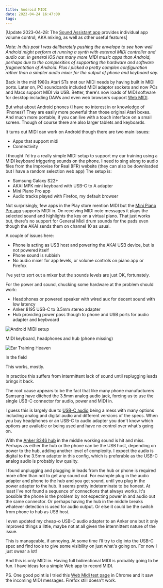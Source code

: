 ```yaml
---
title: Android MIDI
date: 2023-04-24 16:47:00
tags:
---
```


[Update 2023-04-28: The [Sound Assistant app](https://galaxystore.samsung.com/detail/com.samsung.android.soundassistant) provides individual app volume control, AKA mixing, as well as  other useful features]

*Note: In this post I was deliberately pushing the envelope to see how well Android might perform at running a synth with external MIDI controller and audio out. In general iOS has many more MIDI music apps than Android, perhaps due to the complexities of supporting the hardware and software fragmentation of Android. Plus I picked a pretty complex configuration rather than a simpler audio mixer for the output of phone and keyboard say.*

Back in the mid 1980s Atari STs met our MIDI needs by having built in MIDI ports. Later on, PC soundcards included MIDI adaptor sockets and now PCs and Macs support MIDI via USB. Better, there's now loads of MIDI software for desktop including DAWs and even web browsers support [Web MIDI](https://developer.mozilla.org/en-US/docs/Web/API/Web_MIDI_API). 

But what about Android phones (I have no interest in or knowledge of iPhones)? They are easily more powerful than those original Atari boxes. And much more portable, if you can live with a touch interface on a small screen. Though of course there are also larger tablets and keyboards.

It turns out MIDI can work on Android though there are two main issues:

- Apps that support midi
- Connectivity

I thought I'd try a really simple MIDI setup to support my ear training using a MIDI keyboard triggering sounds on the phone. I need to sing along to audio files from the Improvise for Real (IFR) website (they can also be downloaded but I have a random selection web app) The setup is: 

- Samsung Galaxy S22+
- AKAI MPK mini keyboard with USB-C to A adapter
- Mini Piano Pro app
- Audio tracks played with Firefox, my default browser

Not surprisingly, few apps in the Play store mention MIDI but the [Mini Piano Pro app](https://play.google.com/store/apps/details?id=umito.android.minipiano_pro&pli=1) supports MIDI in. On receiving MIDI note messages it plays the selected sound and highlights the key on a virtual piano. That just works but, there's no support for General Midi drum sounds for the pads even though the AKAI sends them on channel 10 as usual.

A couple of issues here:

- Phone is acting as USB host and powering the AKAI USB device, but is not powered itself
- Phone sound is rubbish
- No audio mixer for app levels, or volume controls on piano app or Firefox

I've yet to sort out a mixer but the sounds levels are just OK, fortunately.

For the power and sound, chucking some hardware at the problem should work: 

- Headphones or powered speaker with wired aux for decent sound with low latency
- Anker 8195 USB-C to 3.5mm stereo adapter
- Hub providing power pass though to phone and USB ports for audio adapter and keybvoard  

![Android MIDI setup](/images/android-midi.jpg)
<figcaption>MIDI keyboard, headphones and hub (phone missing)</figcaption>

![Ear Training Heaven](/images/lakeside-ear-training.jpg)
<figcaption>In the field</figcaption>

This works, mostly.

In practice this suffers from intermittent lack of sound until replugging leads brings it back.

The root cause appears to be the fact that like many phone manufacturers Samsung have ditched the 3.5mm analog audio jack, forcing us to use the single USB-C connector for audio, power and MIDI in. 

I guess this is largely due to [USB-C audio](https://www.soundguys.com/usb-audio-explained-18563/) being a mess with many options including analog and digital audio and different versions of the specs. When you buy headphones or an USB-C to audio adapter you don't know which options are available or being used and have no control over what's going on. 

With the [Anker 8346 hub](https://www.anker.com/uk/products/a8346) in the middle working sound is hit and miss. Perhaps as either the hub or the phone can be the USB host, depending on power to the hub, adding another level of complexity. I expect the audio is digital to the 3.5mm adapter in this config, which is preferable as the USB-C analog audio is probably low quality.

I found unplugging and plugging in leads from the hub or phone is required more often than not to get any sound out. For example plug in the audio adapter and phone to the hub and you get sound, until you plug in the power adapter to the hub. It seems pretty indeterminate to be honest. At least I've not found a sequence of connections that always works. It's possible the phone is the problem by not expecting power in and audio out the same connector. Or perhaps having the hub in the middle breaks whatever detection is used for audio output. Or else it could be the switch from phone to hub as USB host.

I even updated my cheap-o USB-C audio adapter to an Anker one but it only improved things a little, maybe not at all given the intermittent nature of the issue.

This is manageable, if annoying. At some time I'll try to dig into the USB-C spec and find tools to give some visibility on just what's going on. For now I just swear a lot!

And this is only MIDI in. Having full bidirectional MIDI is probably going to be fun. I have ideas for a simple Web app to record MIDI.

PS. One good point is I tried this [Web Midi test page](https://www.onlinemusictools.com/webmiditest/) in Chrome and it saw the incoming MIDI messages. Firefox still doesn't work.